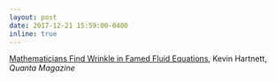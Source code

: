 ```yaml
---
layout: post
date: 2017-12-21 15:59:00-0400
inline: true
---
```


<a href="https://www.quantamagazine.org/mathematicians-find-wrinkle-in-famed-fluid-equations-20171221/">Mathematicians Find Wrinkle in Famed Fluid Equations</a>, Kevin Hartnett, <i>Quanta Magazine</i>
